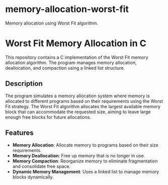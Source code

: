 # memory-allocation-worst-fit
Memory allocation using Worst Fit algorithm.

# Worst Fit Memory Allocation in C

This repository contains a C implementation of the Worst Fit memory allocation algorithm. The program manages memory allocation, deallocation, and compaction using a linked list structure.

## Description

The program simulates a memory allocation system where memory is allocated to different programs based on their requirements using the Worst Fit strategy. The Worst Fit algorithm allocates the largest available memory block that can accommodate the requested size, aiming to leave large enough free blocks for future allocations.

## Features

- **Memory Allocation**: Allocate memory to programs based on their size requirements.
- **Memory Deallocation**: Free up memory that is no longer in use.
- **Memory Compaction**: Reorganize memory to eliminate fragmentation and consolidate free space.
- **Dynamic Memory Management**: Uses a linked list to manage memory blocks dynamically.

